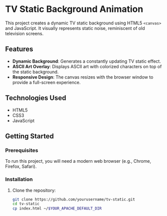 # TV Static Background Animation

This project creates a dynamic TV static background using HTML5 `<canvas>` and JavaScript. It visually represents static noise, reminiscent of old television screens.

## Features

- **Dynamic Background**: Generates a constantly updating TV static effect.
- **ASCII Art Overlay**: Displays ASCII art with colorized characters on top of the static background.
- **Responsive Design**: The canvas resizes with the browser window to provide a full-screen experience.

## Technologies Used

- HTML5
- CSS3
- JavaScript

## Getting Started

### Prerequisites

To run this project, you will need a modern web browser (e.g., Chrome, Firefox, Safari).

### Installation

1. Clone the repository:
   ```bash
   git clone https://github.com/yourusername/tv-static.git
   cd tv-static
   cp index.html ~/$YOUR_APACHE_DEFAULT_DIR
